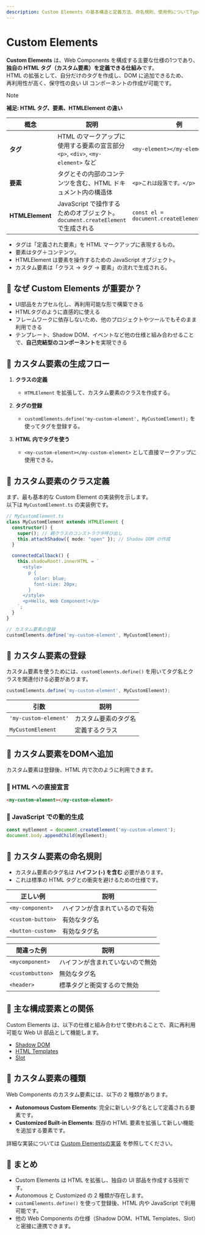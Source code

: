 ```yaml
---
description: Custom Elements の基本構造と定義方法、命名規則、使用例についてTypeScriptで実践的に学ぶガイド。
---
```


# Custom Elements

**Custom Elements** は、Web Components を構成する主要な仕様の1つであり、**独自の HTML タグ（カスタム要素）を定義できる仕組み**です。  
HTML の拡張として、自分だけのタグを作成し、DOM に追加できるため、  
再利用性が高く、保守性の良い UI コンポーネントの作成が可能です。


> [!NOTE]
> **補足: HTML タグ、要素、HTMLElement の違い**
> 
> | 概念 | 説明 | 例  |
> |---|---|---|
> | **タグ**    | HTML のマークアップに使用する要素の宣言部分<br> `<p>`, `<div>`, `<my-element>` など | `<my-element></my-element>` |
> | **要素**    | タグとその内部のコンテンツを含む、HTML ドキュメント内の構造体 | `<p>これは段落です。</p>` |
> | **HTMLElement** | JavaScript で操作するためのオブジェクト。`document.createElement`で生成される | `const el = document.createElement('div');` |
> 
> - タグは「定義された要素」を HTML マークアップに表現するもの。
> - 要素はタグ＋コンテンツ。
> - HTMLElement は要素を操作するための JavaScript オブジェクト。
> - カスタム要素は「クラス → タグ → 要素」の流れで生成される。


## 🔹 なぜ Custom Elements が重要か？

- UI部品をカプセル化し、再利用可能な形で構築できる
- HTMLタグのように直感的に使える
- フレームワークに依存しないため、他のプロジェクトやツールでもそのまま利用できる
- テンプレート、Shadow DOM、イベントなど他の仕様と組み合わせることで、**自己完結型のコンポーネント**を実現できる


## 🔹 カスタム要素の生成フロー
1. **クラスの定義**  
   - `HTMLElement` を拡張して、カスタム要素のクラスを作成する。
   
2. **タグの登録**  
   - `customElements.define('my-custom-element', MyCustomElement);` を使ってタグを登録する。

3. **HTML 内でタグを使う**  
   - `<my-custom-element></my-custom-element>` として直接マークアップに使用できる。


## 🔹 カスタム要素のクラス定義
まず、最も基本的な Custom Element の実装例を示します。  
以下は `MyCustomElement.ts` の実装例です。

```ts
// MyCustomElement.ts
class MyCustomElement extends HTMLElement {
  constructor() {
    super(); // 親クラスのコンストラクタ呼び出し
    this.attachShadow({ mode: "open" }); // Shadow DOM の作成
  }

  connectedCallback() {
    this.shadowRoot!.innerHTML = `
      <style>
        p {
          color: blue;
          font-size: 20px;
        }
      </style>
      <p>Hello, Web Component!</p>
    `;
  }
}

// カスタム要素の登録
customElements.define('my-custom-element', MyCustomElement);
```

## 🔹 カスタム要素の登録
カスタム要素を使うためには、`customElements.define()` を用いてタグ名とクラスを関連付ける必要があります。

```ts
customElements.define('my-custom-element', MyCustomElement);
```

| 引数 | 説明 |
|-------|------|
| `'my-custom-element'` | カスタム要素のタグ名 |
| `MyCustomElement` | 定義するクラス |

## 🔹 カスタム要素をDOMへ追加
カスタム要素は登録後、HTML 内で次のように利用できます。

### 📌 HTML への直接宣言

```html
<my-custom-element></my-custom-element>
```

### 📌 JavaScript での動的生成
```ts
const myElement = document.createElement('my-custom-element');
document.body.appendChild(myElement);
```

## 🔹 カスタム要素の命名規則
- カスタム要素のタグ名は **ハイフン (`-`) を含む** 必要があります。
- これは標準の HTML タグとの衝突を避けるための仕様です。

| 正しい例 | 説明 |
|-----------|---------|
| `<my-component>` | ハイフンが含まれているので有効 |
| `<custom-button>` | 有効なタグ名 |  
| `<button-custom>` | 有効なタグ名 |

| 間違った例 | 説明 |
|-----------|---------|
| `<mycomponent>` | ハイフンが含まれていないので無効 |
| `<custombutton>` | 無効なタグ名 |
| `<header>` | 標準タグと衝突するので無効 |


## 🔹 主な構成要素との関係
Custom Elements は、以下の仕様と組み合わせて使われることで、真に再利用可能な Web UI 部品として機能します。

- [Shadow DOM](/concepts/shadow-dom.md)
- [HTML Templates](/concepts/html-templates.md)
- [Slot](/typescript/slots-and-projection.md)


## 🔹 カスタム要素の種類
Web Components のカスタム要素には、以下の 2 種類があります。

- **Autonomous Custom Elements**: 完全に新しいタグ名として定義される要素です。
- **Customized Built-in Elements**: 既存の HTML 要素を拡張して新しい機能を追加する要素です。

詳細な実装については [Custom Elementsの実装](../typescript/custom-element-implementation.md) を参照してください。


## 🔹 まとめ
- Custom Elements は HTML を拡張し、独自の UI 部品を作成する技術です。
- Autonomous と Customized の 2 種類が存在します。
- `customElements.define()` を使って登録後、HTML 内や JavaScript で利用可能です。
- 他の Web Components の仕様（Shadow DOM、HTML Templates、Slot）と密接に連携できます。
